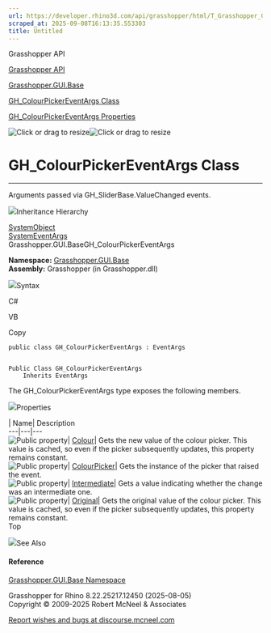 ```yaml
---
url: https://developer.rhino3d.com/api/grasshopper/html/T_Grasshopper_GUI_Base_GH_ColourPickerEventArgs.htm
scraped_at: 2025-09-08T16:13:35.553303
title: Untitled
---
```


Grasshopper API

[Grasshopper API](../html/723c01da-9986-4db2-8f53-6f3a7494df75.htm
"Grasshopper API")

[Grasshopper.GUI.Base](../html/N_Grasshopper_GUI_Base.htm
"Grasshopper.GUI.Base")

[GH_ColourPickerEventArgs
Class](../html/T_Grasshopper_GUI_Base_GH_ColourPickerEventArgs.htm
"GH_ColourPickerEventArgs Class")

[GH_ColourPickerEventArgs
Properties](../html/Properties_T_Grasshopper_GUI_Base_GH_ColourPickerEventArgs.htm
"GH_ColourPickerEventArgs Properties")

![Click or drag to resize](../icons/TocOpen.gif)![Click or drag to
resize](../icons/TocClose.gif)

# GH_ColourPickerEventArgs Class  
  
---  
  
Arguments passed via GH_SliderBase.ValueChanged events.

![](../icons/SectionExpanded.png)Inheritance Hierarchy

[SystemObject](https://docs.microsoft.com/dotnet/api/system.object)  
[SystemEventArgs](https://docs.microsoft.com/dotnet/api/system.eventargs)  
Grasshopper.GUI.BaseGH_ColourPickerEventArgs  

**Namespace:** [Grasshopper.GUI.Base](N_Grasshopper_GUI_Base.htm)  
**Assembly:** Grasshopper (in Grasshopper.dll)

![](../icons/SectionExpanded.png)Syntax

C#

VB

Copy

    
    
    public class GH_ColourPickerEventArgs : EventArgs
    
    
    Public Class GH_ColourPickerEventArgs
    	Inherits EventArgs

The GH_ColourPickerEventArgs type exposes the following members.

![](../icons/SectionExpanded.png)Properties

| Name| Description  
---|---|---  
![Public property](../icons/pubproperty.gif)|
[Colour](P_Grasshopper_GUI_Base_GH_ColourPickerEventArgs_Colour.htm)|  Gets
the new value of the colour picker. This value is cached, so even if the
picker subsequently updates, this property remains constant.  
![Public property](../icons/pubproperty.gif)|
[ColourPicker](P_Grasshopper_GUI_Base_GH_ColourPickerEventArgs_ColourPicker.htm)|
Gets the instance of the picker that raised the event.  
![Public property](../icons/pubproperty.gif)|
[Intermediate](P_Grasshopper_GUI_Base_GH_ColourPickerEventArgs_Intermediate.htm)|
Gets a value indicating whether the change was an intermediate one.  
![Public property](../icons/pubproperty.gif)|
[Original](P_Grasshopper_GUI_Base_GH_ColourPickerEventArgs_Original.htm)|
Gets the original value of the colour picker. This value is cached, so even if
the picker subsequently updates, this property remains constant.  
Top

![](../icons/SectionExpanded.png)See Also

#### Reference

[Grasshopper.GUI.Base Namespace](N_Grasshopper_GUI_Base.htm)

Grasshopper for Rhino 8.22.25217.12450 (2025-08-05)  
Copyright © 2009-2025 Robert McNeel & Associates

[Report wishes and bugs at
discourse.mcneel.com](https://discourse.mcneel.com/c/grasshopper)

